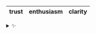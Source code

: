 | trust | enthusiasm | clarity |
| :---: | :--------: | :-----: |

<details>
  <summary>✨</summary>
  These words are chosen at random each day. New words will appear here tomorrow morning.
</details>